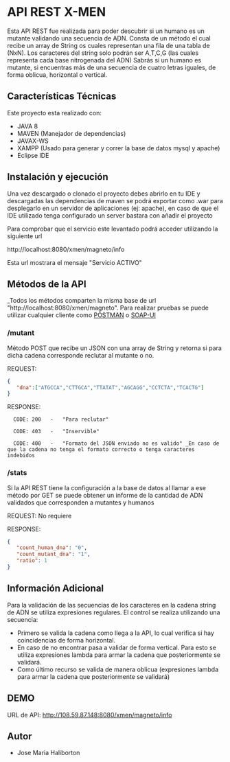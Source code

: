 # API REST X-MEN

Esta API REST fue realizada para poder descubrir si un humano es un mutante validando una secuencia de ADN. Consta de un método 
el cual recibe un array de String  os cuales representan una fila de una tabla de (NxN). Los caracteres del string solo podrán ser A,T,C,G (las cuales representa cada base nitrogenada del ADN)
 Sabrás si un humano es mutante, si encuentras más de una secuencia de cuatro letras iguales, de forma oblicua, horizontal o vertical.
 
 
 ## Características Técnicas
 Este proyecto esta realizado con:
 
 * JAVA 8
 * MAVEN (Manejador de dependencias)
 * JAVAX-WS
 * XAMPP (Usado para generar y correr la base de datos mysql y apache)
 * Eclipse IDE

 
 
 ## Instalación y ejecución 
 Una vez descargado o clonado el proyecto debes abrirlo en tu IDE y descargadas las dependencias de maven se podrá exportar 
 como .war para desplegarlo en un servidor de aplicaciones (ej: apache), en caso de que el IDE utilizado tenga configurado un server bastara con añadir el 
 proyecto
 
 Para comprobar que el servicio este levantado podrá acceder utilizando la siguiente url
 
 http://localhost:8080/xmen/magneto/info
 
 Esta url mostrara el mensaje "Servicio ACTIVO"
 
 ## Métodos de la API
 _Todos los métodos comparten la misma base de url "http://localhost:8080/xmen/magneto". Para realizar pruebas se puede utilizar cualquier cliente como [POSTMAN](https://www.postman.com/) o [SOAP-UI](https://www.soapui.org/)
 
 
 
 ### /mutant
 Método POST que recibe un JSON con una array de String y retorna si para dicha cadena corresponde reclutar al mutante o no.
 
REQUEST:
 ```JSON
 {
	"dna":["ATGCCA","CTTGCA","TTATAT","AGCAGG","CCTCTA","TCACTG"]
 }
 ```
 
 RESPONSE:
  ```
	CODE: 200	-	"Para reclutar"
	
	CODE: 403	-	"Inservible"
	
	CODE: 400	-	"Formato del JSON enviado no es valido" _En caso de que la cadena no tenga el formato correcto o tenga caracteres indebidos 
 ```
 
 
 ### /stats
 Si la API REST tiene la configuración a la base de datos al llamar a ese método por GET se puede obtener un informe de la cantidad de ADN validados que corresponden a mutantes y humanos
 
 REQUEST: No requiere
 
 RESPONSE:
 ```JSON
 {
    "count_human_dna": "0",
    "count_mutant_dna": "1",
    "ratio": 1
}
 ```

## Información Adicional   
 Para la validación de las secuencias de los caracteres en la cadena string de ADN se utiliza expresiones regulares.
  El control se realiza utilizando una secuencia:
 *	Primero se valida la cadena como llega a la API, lo cual verifica si hay coincidencias de forma horizontal.
 *	En caso de no encontrar pasa a validar de forma vertical. Para esto se utiliza expresiones lambda para armar la cadena
 que posteriormente se validará.
 *	Como último recurso se valida de manera oblicua (expresiones lambda para armar la cadena
 que posteriormente se validará)
 
 
 ## DEMO
 URL de API: http://108.59.87.148:8080/xmen/magneto/info
 
 ## Autor
 * Jose Maria Haliborton
 
